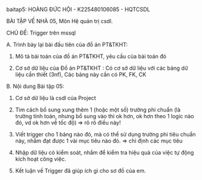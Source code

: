 baitap5: HOÀNG ĐỨC HỘI - K225480106085 - HQTCSDL

BÀI TẬP VỀ NHÀ 05, Môn Hệ quản trị csdl.

CHỦ ĐỀ: Trigger trên mssql

A. Trình bày lại bài đầu tiên của đồ án PT&TKHT:

1. Mô tả bài toán của đồ án PT&TKHT, yêu cầu của bài toán đó

2. Cơ sở dữ liệu của Đồ án PT&TKHT : Có cơ sở dữ liệu với các bảng dữ liệu cần thiết (3nf), Các bảng này cần có PK, FK, CK

B. Nội dung Bài tập 05:

1. Cơ sở dữ liệu là csdl của Project

2. Tìm cách bổ sung xung thêm 1 (hoặc một số) trường phi chuẩn (là trường tính toán, nhưng bổ sung vào thì ok hơn, ok hơn theo 1 logic nào đó, vd ok hơn về tốc độ) => rõ rõ điều này!

3. Viết trigger cho 1 bảng nào đó, mà có thể sử dụng trường phi tiêu chuẩn này, nhằm đạt được 1 vài mục tiêu nào đó. => chỉ định các mục tiêu

4. Nhập dữ liệu có kiểm soát, nhắm để kiểm tra hiệu quả của việc tự động kích hoạt công việc.

5. Kết luận về Trigger đã giúp ích gì cho sơ đồ của em.
